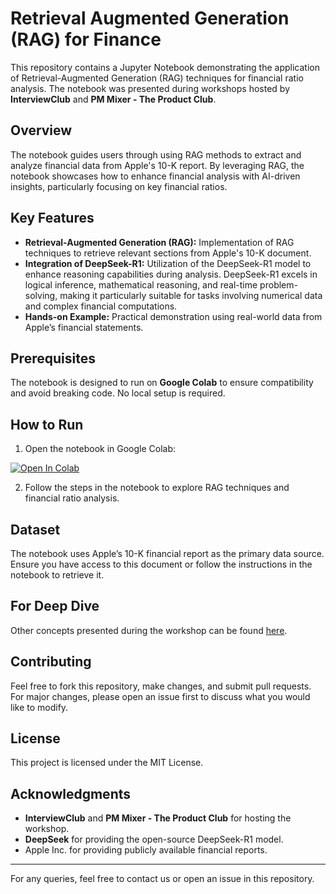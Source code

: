 # Retrieval Augmented Generation (RAG) for Finance

This repository contains a Jupyter Notebook demonstrating the application of Retrieval-Augmented Generation (RAG) techniques for financial ratio analysis. The notebook was presented during workshops hosted by **InterviewClub** and **PM Mixer - The Product Club**.

## Overview

The notebook guides users through using RAG methods to extract and analyze financial data from Apple's 10-K report. By leveraging RAG, the notebook showcases how to enhance financial analysis with AI-driven insights, particularly focusing on key financial ratios.

## Key Features

- **Retrieval-Augmented Generation (RAG):** Implementation of RAG techniques to retrieve relevant sections from Apple's 10-K document.
- **Integration of DeepSeek-R1:** Utilization of the DeepSeek-R1 model to enhance reasoning capabilities during analysis. DeepSeek-R1 excels in logical inference, mathematical reasoning, and real-time problem-solving, making it particularly suitable for tasks involving numerical data and complex financial computations.
- **Hands-on Example:** Practical demonstration using real-world data from Apple’s financial statements.

## Prerequisites

The notebook is designed to run on **Google Colab** to ensure compatibility and avoid breaking code. No local setup is required.

## How to Run

1. Open the notebook in Google Colab:

[![Open In Colab](https://colab.research.google.com/assets/colab-badge.svg)](https://colab.research.google.com/drive/1uJQ9eEIMQF3qAn1X2QSC9D9ey8kCrcxL?usp=drive_link)

2. Follow the steps in the notebook to explore RAG techniques and financial ratio analysis.

## Dataset

The notebook uses Apple’s 10-K financial report as the primary data source. Ensure you have access to this document or follow the instructions in the notebook to retrieve it.

## For Deep Dive

Other concepts presented during the workshop can be found [here](https://drive.google.com/drive/folders/1hHQzuTtZbkrzQ596bLTrVlrPz1cSPRE5?usp=drive_link).

## Contributing

Feel free to fork this repository, make changes, and submit pull requests. For major changes, please open an issue first to discuss what you would like to modify.

## License

This project is licensed under the MIT License.

## Acknowledgments

- **InterviewClub** and **PM Mixer - The Product Club** for hosting the workshop.
- **DeepSeek** for providing the open-source DeepSeek-R1 model.
- Apple Inc. for providing publicly available financial reports.

---

For any queries, feel free to contact us or open an issue in this repository.
